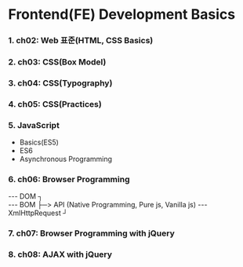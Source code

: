 # Frontend(FE) Development Basics

### 1. ch02: Web 표준(HTML, CSS Basics)
### 2. ch03: CSS(Box Model)
### 3. ch04: CSS(Typography)
### 4. ch05: CSS(Practices)
### 5. JavaScript
- Basics(ES5)
- ES6
- Asynchronous Programming

### 6. ch06: Browser Programming
--- DOM		   		 ┐						       
--- BOM		    	 ├─> API (Native Programming, Pure js, Vanilla js) 
--- XmlHttpRequest   ┘	

### 7. ch07: Browser Programming with jQuery
### 8. ch08: AJAX with jQuery
